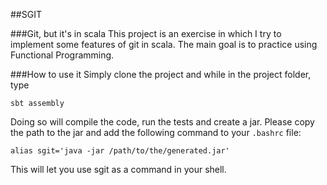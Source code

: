 ##SGIT

###Git, but it's in scala
This project is an exercise in which I try to implement some features of git in scala. The main goal is to practice using Functional Programming.

###How to use it
Simply clone the project and while in the project folder, type

`sbt assembly`
 
Doing so will compile the code, run the tests and create a jar. Please copy the path to the jar and add the following command to your `.bashrc` file:

`alias sgit='java -jar /path/to/the/generated.jar'`

This will let you use sgit as a command in your shell.